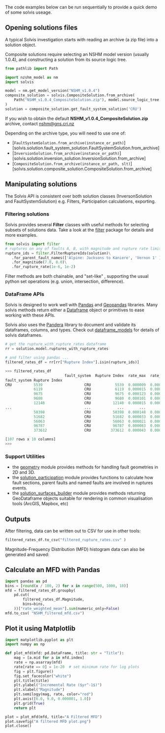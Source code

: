 The code examples below can be run sequentially to provide a quick demo of some solvis useage.

## Opening solutions files

A typical Solvis investigation starts with reading an archive (a zip file) into a solution object.

Composite solutions require selecting an NSHM model version (usually 1.0.4), and constructing a
solution from its source logic tree.

```py
from pathlib import Path

import nzshm_model as nm
import solvis

model = nm.get_model_version("NSHM_v1.0.4")
composite_solution = solvis.CompositeSolution.from_archive(
    Path("NSHM_v1.0.4_CompositeSolution.zip"), model.source_logic_tree
)
solution = composite_solution.get_fault_system_solution('CRU')
```

If you wish to obtain the default **NSHM_v1.0.4_CompositeSolution.zip** archive,
contact <a href="mailto:nshm@gns.cri.nz">nshm@gns.cri.nz</a>

Depending on the archive type, you will need to use one of:

- [`FaultSystemSolution.from_archive(instance_or_path)`][solvis.solution.fault_system_solution.FaultSystemSolution.from_archive]
- [`InversionSolution.from_archive(instance_or_path)`][solvis.solution.inversion_solution.InversionSolution.from_archive]
- [`CompositeSolution.from_archive(instance_or_path, slt)`][solvis.solution.composite_solution.CompositeSolution.from_archive]

## Manipulating solutions

The Solvis API is consistent over both solution classes (InversonSolution and FaultSystemSolution) 
e.g. Filters, Participation calculations, exporting.

### Filtering solutions
Solvis provides several **Filter** classes with useful methods for selecting subsets of solutions data.
Take a look at the [filter](../api/filter) package for details and more examples.

```py
from solvis import filter
# ruptures on any of faults A, B, with magnitude and rupture rate limits
rupture_ids = filter.FilterRuptureIds(solution)\
   .for_parent_fault_names(['Alpine: Jacksons to Kaniere', 'Vernon 1' ])\
   .for_magnitude(7.0, 8.0)\
   .for_rupture_rate(1e-6, 1e-2)
```

Filter methods are both chainable, and "set-like" , supporting the usual python set operations (e.g. union, intersection, difference).

### DataFrame APIs

Solvis is designed to work well with [Pandas](https://pandas.pydata.org/) and [Geopandas](https://geopandas.org/) libraries. 
Many solvis methods return either a [Dataframe](https://pandas.pydata.org/docs/reference/frame.html) object or 
primitives to ease working with these APIs.

Solvis also uses the [Pandera](https://pandera.readthedocs.io/en/stable/index.html) library to document and validate 
its dataframes, columns, and types. Check out [dataframe_models](./api/solution/dataframe_models.md) for details of solvis dataframes.

```py
# get the rupture_with_rupture_rates dataframe
rr = solution.model.ruptures_with_rupture_rates

# and filter using pandas ...
filtered_rates_df = rr[rr["Rupture Index"].isin(rupture_ids)]
```

```py
>>> filtered_rates_df
                           fault_system  Rupture Index  rate_max  rate_min  rate_count  rate_weighted_mean  Magnitude  Average Rake (degrees)    Area (m^2)     Length (m)
fault_system Rupture Index
CRU          5539                   CRU           5539  0.000009  0.000003           6            0.000001    7.89999              171.662399  5011800064.0    237245.0625
             6119                   CRU           6119  0.000015  0.000004          12            0.000002   7.899568              171.654221  5006938112.0   236916.59375
             9675                   CRU           9675  0.000123  0.000026          12            0.000020   7.897125              169.483078  4978848256.0  228672.796875
             9680                   CRU           9680  0.000101  0.000031           6            0.000016   7.998456              167.489822  6287248896.0   284855.15625
             12148                  CRU          12148  0.000015  0.000005           6            0.000002   7.779795              170.363174  3800133120.0  175578.703125
...                                 ...            ...       ...       ...         ...                 ...        ...                     ...           ...            ...
             50398                  CRU          50398  0.000148  0.000046           6            0.000007   7.994758              146.645752  6233926144.0   279055.96875
             51682                  CRU          51682  0.000033  0.000006          12            0.000006   7.998924              144.560715  6294017024.0    278447.6875
             56063                  CRU          56063  0.000021  0.000006           6            0.000003   7.992944              148.203522  6207948800.0   268112.59375
             96787                  CRU          96787  0.000083  0.000003          12            0.000003   7.789299              159.564758  3884215040.0  171120.703125
             373612                 CRU         373612  0.000043  0.000020           6            0.000007   7.216816              -177.52005  1039487104.0    43913.53125

[107 rows x 10 columns]
>>>
```

### Support Utilities

 - the [geometry](./api/solvis/geometry.md) module provides methods for handling fault geometries in 2D and 3D.
 - the [solution_participation](./api/solution/solution_participation.md) module provides functions to calculate
    how fault sections, parent faults and named faults are involved in ruptures events.
 - the [solution_surfaces_builder](./api/solution/solution_surfaces_builder.md) module provides methods returning GeoDataframe objects suitable for 
   rendering in common visualisation tools (ArcGIS, Mapbox, etc)

## Outputs

After filtering, data can be written out to CSV for use in other tools:

```py
filtered_rates_df.to_csv("filtered_rupture_rates.csv" )
```

Magnitude-Frequency Distribution (MFD) histogram data can also be
generated and saved:

## Calculate an MFD with Pandas

```py
import pandas as pd
bins = [round(x / 100, 2) for x in range(500, 1000, 10)]
mfd = filtered_rates_df.groupby(
    pd.cut(
        filtered_rates_df.Magnitude,
        bins=bins,
    ))["rate_weighted_mean"].sum(numeric_only=False)
mfd.to_csv( "NSHM_filtered_mfd.csv")
```

## Plot it using Matplotlib

```py
import matplotlib.pyplot as plt
import numpy as np

def plot_mfd(mfd: pd.DataFrame, title: str = "Title"):
    mag = [a.mid for a in mfd.index]
    rate = np.asarray(mfd)
    rate[rate == 0] = 1e-20  # set minimum rate for log plots
    fig = plt.figure()
    fig.set_facecolor("white")
    plt.title(title)
    plt.ylabel("Incremental Rate ($yr^-1$)")
    plt.xlabel("Magnitude")
    plt.semilogy(mag, rate, color="red")
    plt.axis([6.0, 9.0, 0.000001, 1.0])
    plt.grid(True)
    return plt

plot = plot_mfd(mfd, title="A Filtered MFD")
plot.savefig("A filtered MFD plot.png")
plot.close()
```